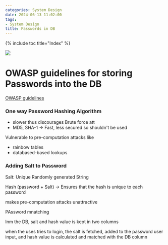 ```yaml
---
categories: System Design
date: 2024-06-13 11:02:00
tags:
- System Design
title: Passwords in DB
---
```


{% include toc title="Index" %}

![](https://www.youtube.com/watch?v=zt8Cocdy15c)

# OWASP guidelines for storing Passwords into the DB

[OWASP guidelines](https://cheatsheetseries.owasp.org/cheatsheets/Password_Storage_Cheat_Sheet.html#:~:text=Hashing%20and%20encryption%20can%20keep,appropriate%20approach%20for%20password%20validation.)

### One way Password **Hashing** Algorithm

- slower thus discourages Brute force att
- MD5, SHA-1 -> Fast, less secured so shouldn't be used

Vulnerable to pre-computation attacks like
- rainbow tables
- databased-based lookups

### Adding Salt to Password

Salt: Unique Randomly generated String

Hash (password + Salt) -> Ensures that the hash is unique to each password

makes pre-computation attacks unattractive

PAssword mnatching

Inm the DB, salt and hash value is kept in two columns

when the uses tries to login, the salt is fetched, added to the password user
input, and hash value is calculated and matched with the DB column
